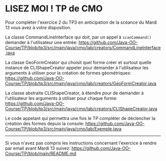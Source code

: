 # LISEZ MOI ! TP de CMO

Pour compléter l'exercice 2 du TP3 en anticipation de la scéance du Mardi 13 vous avez à votre disposition.

La classe CommandLineInterface qui doit, par un appel à `scanCommand()` demander à l'utilisateur une entrée:
https://github.com/Java-OO-Course/TP/blob/tp3/src/main/java/cmo/lab/creators/CommandLineInterface.java

La classe GeoFormCreator qui choisit quel forme créer et surtout quelle instance de CLIShapeCreator appeler pour demander
à l'utilisateur les arguments à utiliser pour la création de formes géométriques:
https://github.com/Java-OO-Course/TP/blob/tp3/src/main/java/cmo/lab/creators/GeoFormCreator.java

La classe abstraite CLIShapeCreator, à étendre pour de demander à l'utilisateur les arguments à utiliser pour chaque forme:
https://github.com/Java-OO-Course/TP/blob/tp3/src/main/java/cmo/lab/creators/CLIShapeCreator.java

Le code appelant qui permettra une fois le TP compléter de déclencher la création des formes depuis la console:
https://github.com/Java-OO-Course/TP/blob/tp3/src/main/java/cmo/lab/Exemple.java

----

Si vous n'avez pas compris les instructions concernant l'exercice à rendre par email avant Mardi 13 suivez:
https://github.com/Java-OO-Course/TP/blob/main/README.md
